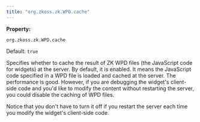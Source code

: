 ```yaml
---
title: "org.zkoss.zk.WPD.cache"
---
```


**Property:**

`org.zkoss.zk.WPD.cache`

Default:  `true`

Specifies whether to cache the result of ZK WPD files (the JavaScript
code for widgets) at the server. By default, it is enabled. It means the
JavaScript code specified in a WPD file is loaded and cached at the
server. The performance is good. However, if you are debugging the
widget's client-side code and you'd like to modify the content without
restarting the server, you could disable the caching of WPD files.

Notice that you don't have to turn it off if you restart the server each
time you modify the widget's client-side code.
